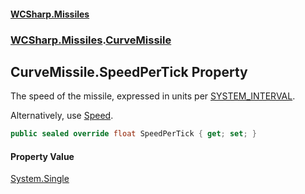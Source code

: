 #### [WCSharp.Missiles](README.md 'README')
### [WCSharp.Missiles](WCSharp.Missiles.md 'WCSharp.Missiles').[CurveMissile](WCSharp.Missiles.CurveMissile.md 'WCSharp.Missiles.CurveMissile')

## CurveMissile.SpeedPerTick Property

The speed of the missile, expressed in units per [SYSTEM_INTERVAL](../WCSharp.Events/WCSharp.Events.PeriodicEvents.SYSTEM_INTERVAL.md 'WCSharp.Events.PeriodicEvents.SYSTEM_INTERVAL').  
  
Alternatively, use [Speed](WCSharp.Missiles.Missile.Speed.md 'WCSharp.Missiles.Missile.Speed').

```csharp
public sealed override float SpeedPerTick { get; set; }
```

#### Property Value
[System.Single](https://docs.microsoft.com/en-us/dotnet/api/System.Single 'System.Single')